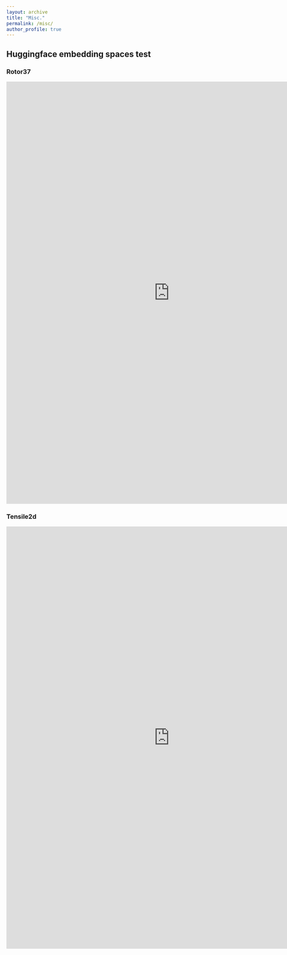 ```yaml
---
layout: archive
title: "Misc."
permalink: /misc/
author_profile: true
---
```


## Huggingface embedding spaces test

### Rotor37

<iframe
	src="https://plaid-datasets-rotor37-visu.hf.space"
	frameborder="0"
	width="850"
	height="1100"
></iframe>

### Tensile2d

<iframe
	src="https://plaid-datasets-tensile2d-visu.hf.space"
	frameborder="0"
	width="850"
	height="1100"
></iframe>